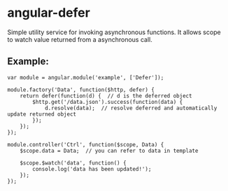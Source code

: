 angular-defer
=============

Simple utility service for invoking asynchronous functions.
It allows scope to watch value returned from a asynchronous call.

Example:
--------

    var module = angular.module('example', ['Defer']);
    
    module.factory('Data', function($http, defer) {
        return defer(function(d) {  // d is the deferred object
            $http.get('/data.json').success(function(data) {
                d.resolve(data);  // resolve deferred and automatically update returned object
            });
        });
    });
    
    module.controller('Ctrl', function($scope, Data) {
        $scope.data = Data;  // you can refer to data in template
        
        $scope.$watch('data', function() {
            console.log('data has been updated!');
        });
    });
